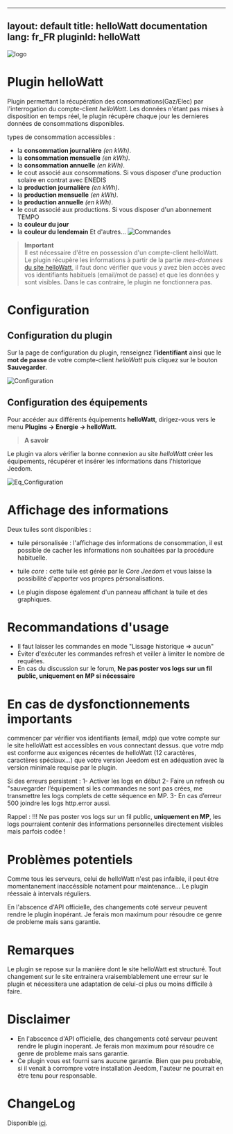 ---
layout: default
title: helloWatt documentation
lang: fr_FR
pluginId: helloWatt
--
![logo](https://limad.github.io/plugins-docs/plugin-helloWatt/images/logo.PNG)
# Plugin helloWatt

Plugin permettant la récupération des consommations(Gaz/Elec) par l'interrogation du compte-client *helloWatt*. Les données n'étant pas mises à disposition en temps réel, le plugin récupère chaque jour les dernieres données de consommations disponibles. 

types de consommation accessibles :
- la **consommation journalière** *(en kWh)*.
- la **consommation mensuelle** *(en kWh)*.
- la **consommation annuelle** *(en kWh)*.
- le cout associé aux consommations.
Si vous disposer d'une production solaire en contrat avec ENEDIS
- la **production journalière** *(en kWh)*.
- la **production mensuelle** *(en kWh)*.
- la **production annuelle** *(en kWh)*.
- le cout associé aux productions.
Si vous disposer d'un abonnement TEMPO
- la **couleur du jour**
- la **couleur du lendemain**
Et d'autres...
![Commandes](https://limad.github.io/plugins-docs/plugin-helloWatt/images/helloWatt_screenshot2.png)

>**Important**      
>Il est nécessaire d'être en possession d'un compte-client helloWatt. Le plugin récupère les informations à partir de la partie *mes-donnees* <a href="https://www.helloWatt.fr/mon-compte/ma-consommation/mes-donnees" target="_blank">du site helloWatt</a>, il faut donc vérifier que vous y avez bien accès avec vos identifiants habituels (email/mot de passe) et que les données y sont visibles. Dans le cas contraire, le plugin ne fonctionnera pas.

# Configuration

## Configuration du plugin

Sur la page de configuration du plugin, renseignez l'**identifiant** ainsi que le **mot de passe** de votre compte-client *helloWatt* puis cliquez sur le bouton **Sauvegarder**.

![Configuration](https://limad.github.io/plugins-docs/plugin-helloWatt/images/helloWatt_Eqconfig.png)

## Configuration des équipements

Pour accéder aux différents équipements **helloWatt**, dirigez-vous vers le menu **Plugins → Energie → helloWatt**.

> **A savoir**    

Le plugin va alors vérifier la bonne connexion au site *helloWatt* créer les équipements, récupérer et insérer les informations dans l'historique Jeedom.

![Eq_Configuration](https://limad.github.io/plugins-docs/plugin-helloWatt/images/helloWatt_config.png)

# Affichage des informations
Deux tuiles sont disponibles : 
- tuile pérsonalisée : l'affichage des informations de consommation, il est possible de cacher les informations non souhaitées par la procédure habituelle.
- tuile *core* : cette tuile est gérée par le *Core Jeedom* et vous laisse la possibilité d'apporter vos propres pérsonalisations.

- Le plugin dispose également d'un panneau affichant la tuile et des graphiques.

# Recommandations d'usage
- Il faut laisser les commandes en mode "Lissage historique => aucun"
- Éviter d'exécuter les commandes refresh et veiller à limiter le nombre de requêtes.
- En cas du discussion sur le forum, **Ne pas poster vos logs sur un fil public, uniquement en MP si nécessaire**

# En cas de dysfonctionnements importants
commencer par vérifier vos identifiants (email, mdp)
que votre compte sur le site helloWatt est accessibles en vous connectant dessus.
que votre mdp est conforme aux exigences récentes de helloWatt (12 caractères, caractères spéciaux…)
que votre version Jeedom est en adéquation avec la version minimale requise par le plugin.

Si des erreurs persistent :
1- Activer les logs en début
2- Faire un refresh ou "sauvegarder l’équipement si les commandes ne sont pas crées, me transmettre les logs complets de cette séquence en MP. 
3- En cas d’erreur 500 joindre les logs http.error aussi.

Rappel : !!! Ne pas poster vos logs sur un fil public, **uniquement en MP**, les logs pourraient contenir des informations personnelles directement visibles mais parfois codée !


# Problèmes potentiels

Comme tous les serveurs, celui de helloWatt n'est pas infaible, il peut être momentanement inaccéssible notament pour maintenance…
Le plugin réessaie à intervals réguliers.

En l'abscence d'API officielle, des changements coté serveur peuvent rendre le plugin inopérant. Je ferais mon maximum pour résoudre ce genre de probleme mais sans garantie.

# Remarques

Le plugin se repose sur la manière dont le site helloWatt est structuré. Tout changement sur le site entrainera vraisemblablement une erreur sur le plugin et nécessitera une adaptation de celui-ci plus ou moins difficile à faire.


# Disclaimer

-   En l'abscence d'API officielle, des changements coté serveur peuvent rendre le plugin inoperant. Je ferais mon maximum pour résoudre ce genre de probleme mais sans garantie.
-   Ce plugin vous est fourni sans aucune garantie. Bien que peu probable, si il venait à corrompre votre installation Jeedom, l'auteur ne pourrait en être tenu pour responsable.

# ChangeLog
Disponible [ici](./changelog.html).

